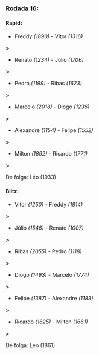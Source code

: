 ### Rodada 16:

#### Rapid:

* Freddy *(1890)*     -     Vitor *(1316)*

 **>** 
* Renato *(1234)*     -     Júlio *(1706)*

 **>** 
* Pedro *(1199)*     -     Ribas *(1623)*

 **>** 
* Marcelo *(2018)*     -     Diogo *(1236)*

 **>** 
* Alexandre *(1154)*     -     Felipe *(1552)*

 **>** 
* Milton *(1892)*     -     Ricardo *(1771)*

 **>** 

De folga: Léo (1933)

#### Blitz:

* Vitor *(1250)*     -     Freddy *(1814)*

 **>** 
* Júlio *(1546)*     -     Renato *(1007)*

 **>** 
* Ribas *(2055)*     -     Pedro *(1118)*

 **>** 
* Diogo *(1493)*     -     Marcelo *(1774)*

 **>** 
* Felipe *(1387)*     -     Alexandre *(1183)*

 **>** 
* Ricardo *(1625)*     -     Milton *(1661)*

 **>** 

De folga: Léo (1861)

